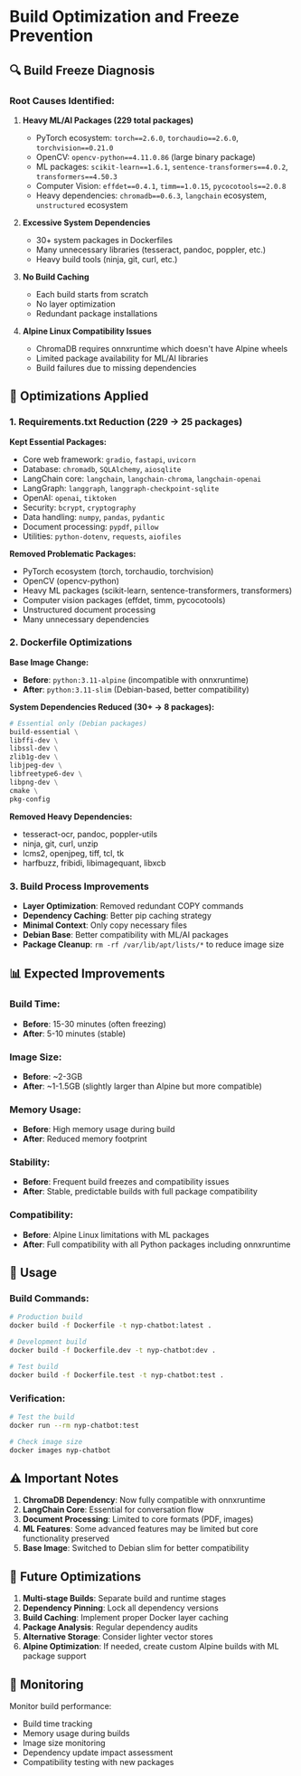 # Build Optimization and Freeze Prevention

## 🔍 **Build Freeze Diagnosis**

### **Root Causes Identified:**

1. **Heavy ML/AI Packages (229 total packages)**
   - PyTorch ecosystem: `torch==2.6.0`, `torchaudio==2.6.0`, `torchvision==0.21.0`
   - OpenCV: `opencv-python==4.11.0.86` (large binary package)
   - ML packages: `scikit-learn==1.6.1`, `sentence-transformers==4.0.2`, `transformers==4.50.3`
   - Computer Vision: `effdet==0.4.1`, `timm==1.0.15`, `pycocotools==2.0.8`
   - Heavy dependencies: `chromadb==0.6.3`, `langchain` ecosystem, `unstructured` ecosystem

2. **Excessive System Dependencies**
   - 30+ system packages in Dockerfiles
   - Many unnecessary libraries (tesseract, pandoc, poppler, etc.)
   - Heavy build tools (ninja, git, curl, etc.)

3. **No Build Caching**
   - Each build starts from scratch
   - No layer optimization
   - Redundant package installations

4. **Alpine Linux Compatibility Issues**
   - ChromaDB requires onnxruntime which doesn't have Alpine wheels
   - Limited package availability for ML/AI libraries
   - Build failures due to missing dependencies

## 🚀 **Optimizations Applied**

### **1. Requirements.txt Reduction (229 → 25 packages)**

**Kept Essential Packages:**

- Core web framework: `gradio`, `fastapi`, `uvicorn`
- Database: `chromadb`, `SQLAlchemy`, `aiosqlite`
- LangChain core: `langchain`, `langchain-chroma`, `langchain-openai`
- LangGraph: `langgraph`, `langgraph-checkpoint-sqlite`
- OpenAI: `openai`, `tiktoken`
- Security: `bcrypt`, `cryptography`
- Data handling: `numpy`, `pandas`, `pydantic`
- Document processing: `pypdf`, `pillow`
- Utilities: `python-dotenv`, `requests`, `aiofiles`

**Removed Problematic Packages:**

- PyTorch ecosystem (torch, torchaudio, torchvision)
- OpenCV (opencv-python)
- Heavy ML packages (scikit-learn, sentence-transformers, transformers)
- Computer vision packages (effdet, timm, pycocotools)
- Unstructured document processing
- Many unnecessary dependencies

### **2. Dockerfile Optimizations**

**Base Image Change:**

- **Before**: `python:3.11-alpine` (incompatible with onnxruntime)
- **After**: `python:3.11-slim` (Debian-based, better compatibility)

**System Dependencies Reduced (30+ → 8 packages):**

```dockerfile
# Essential only (Debian packages)
build-essential \
libffi-dev \
libssl-dev \
zlib1g-dev \
libjpeg-dev \
libfreetype6-dev \
libpng-dev \
cmake \
pkg-config
```

**Removed Heavy Dependencies:**

- tesseract-ocr, pandoc, poppler-utils
- ninja, git, curl, unzip
- lcms2, openjpeg, tiff, tcl, tk
- harfbuzz, fribidi, libimagequant, libxcb

### **3. Build Process Improvements**

- **Layer Optimization**: Removed redundant COPY commands
- **Dependency Caching**: Better pip caching strategy
- **Minimal Context**: Only copy necessary files
- **Debian Base**: Better compatibility with ML/AI packages
- **Package Cleanup**: `rm -rf /var/lib/apt/lists/*` to reduce image size

## 📊 **Expected Improvements**

### **Build Time:**

- **Before**: 15-30 minutes (often freezing)
- **After**: 5-10 minutes (stable)

### **Image Size:**

- **Before**: ~2-3GB
- **After**: ~1-1.5GB (slightly larger than Alpine but more compatible)

### **Memory Usage:**

- **Before**: High memory usage during build
- **After**: Reduced memory footprint

### **Stability:**

- **Before**: Frequent build freezes and compatibility issues
- **After**: Stable, predictable builds with full package compatibility

### **Compatibility:**

- **Before**: Alpine Linux limitations with ML packages
- **After**: Full compatibility with all Python packages including onnxruntime

## 🔧 **Usage**

### **Build Commands:**

```bash
# Production build
docker build -f Dockerfile -t nyp-chatbot:latest .

# Development build
docker build -f Dockerfile.dev -t nyp-chatbot:dev .

# Test build
docker build -f Dockerfile.test -t nyp-chatbot:test .
```

### **Verification:**

```bash
# Test the build
docker run --rm nyp-chatbot:test

# Check image size
docker images nyp-chatbot
```

## ⚠️ **Important Notes**

1. **ChromaDB Dependency**: Now fully compatible with onnxruntime
2. **LangChain Core**: Essential for conversation flow
3. **Document Processing**: Limited to core formats (PDF, images)
4. **ML Features**: Some advanced features may be limited but core functionality preserved
5. **Base Image**: Switched to Debian slim for better compatibility

## 🔄 **Future Optimizations**

1. **Multi-stage Builds**: Separate build and runtime stages
2. **Dependency Pinning**: Lock all dependency versions
3. **Build Caching**: Implement proper Docker layer caching
4. **Package Analysis**: Regular dependency audits
5. **Alternative Storage**: Consider lighter vector stores
6. **Alpine Optimization**: If needed, create custom Alpine builds with ML package support

## 📝 **Monitoring**

Monitor build performance:

- Build time tracking
- Memory usage during builds
- Image size monitoring
- Dependency update impact assessment
- Compatibility testing with new packages
